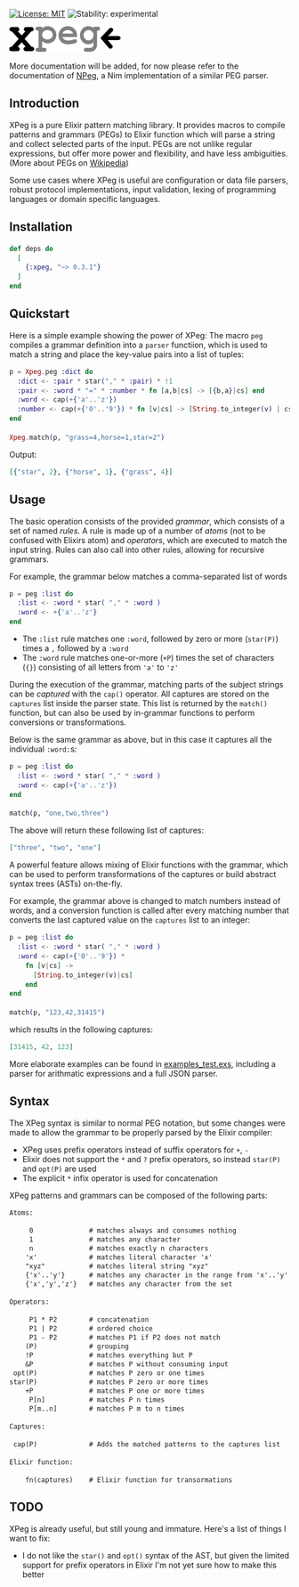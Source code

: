 [![License: MIT](https://img.shields.io/badge/License-MIT-blue.svg)](https://opensource.org/licenses/MIT)
![Stability: experimental](https://img.shields.io/badge/stability-beta-yellow.svg)

![XPeg](xpeg.png)


More documentation will be added, for now please refer to the documentation of
[NPeg](https://github.com/zevv/npeg), a Nim implementation of a similar PEG
parser.


## Introduction

XPeg is a pure Elixir pattern matching library. It provides macros to compile
patterns and grammars (PEGs) to Elixir function which will parse a string and
collect selected parts of the input. PEGs are not unlike regular expressions,
but offer more power and flexibility, and have less ambiguities. (More about 
PEGs on [Wikipedia](https://en.wikipedia.org/wiki/Parsing_expression_grammar))

Some use cases where XPeg is useful are configuration or data file parsers,
robust protocol implementations, input validation, lexing of programming
languages or domain specific languages.


## Installation

```elixir
def deps do
  [
    {:xpeg, "~> 0.3.1"}
  ]
end
```

## Quickstart
    
Here is a simple example showing the power of XPeg: The macro `peg` compiles a
grammar definition into a `parser` functiion, which is used to match a string and
place the key-value pairs into a list of tuples:

```elixir
p = Xpeg.peg :dict do
  :dict <- :pair * star("," * :pair) * !1
  :pair <- :word * "=" * :number * fn [a,b|cs] -> [{b,a}|cs] end
  :word <- cap(+{'a'..'z'})
  :number <- cap(+{'0'..'9'}) * fn [v|cs] -> [String.to_integer(v) | cs] end
end

Xpeg.match(p, "grass=4,horse=1,star=2")
```

Output:

```elixir
[{"star", 2}, {"horse", 1}, {"grass", 4}]
```

## Usage

The basic operation consists of the provided _grammar_, which consists of a set
of named _rules_. A rule is made up of a number of _atoms_ (not to be confused
with Elixirs atom) and _operators_, which are executed to match the input
string.  Rules can also call into other rules, allowing for recursive grammars.

For example, the grammar below matches a comma-separated list of words

```elixir
p = peg :list do
  :list <- :word * star( "," * :word )
  :word <- +{'a'..'z'}
end
```

- The `:list` rule matches one `:word`, followed by zero or more (`star(P)`)
  times a `,` followed by a `:word`
- The `:word` rule matches one-or-more (`+P`) times the set of characters (`{}`)
  consisting of all letters from `'a'` to `'z'`


During the execution of the grammar, matching parts of the subject strings can
be _captured_ with the `cap()` operator. All captures are stored on the
`captures` list inside the parser state. This list is returned by the `match()`
function, but can also be used by in-grammar functions to perform conversions
or transformations.

Below is the same grammar as above, but in this case it captures all
the individual `:word:`s:

```elixir
p = peg :list do
  :list <- :word * star( "," * :word )
  :word <- cap(+{'a'..'z'})
end

match(p, "one,two,three")
```

The above will return these following list of captures:
```elixir
["three", "two", "one"]
```

A powerful feature allows mixing of Elixir functions with the grammar, which
can be used to perform transformations of the captures or build abstract syntax
trees (ASTs) on-the-fly.

For example, the grammar above is changed to match numbers instead of words,
and a conversion function is called after every matching number that
converts the last captured value on the `captures` list to an integer:

```elixir
p = peg :list do
  :list <- :word * star( "," * :word )
  :word <- cap(+{'0'..'9'}) * 
    fn [v|cs] -> 
      [String.to_integer(v)|cs]
    end
end

match(p, "123,42,31415")
```

which results in the following captures:

```elixir
[31415, 42, 123]
```


More elaborate examples can be found in [examples_test.exs](/test/examples_test.exs),
including a parser for arithmatic expressions and a full JSON parser.




## Syntax

The XPeg syntax is similar to normal PEG notation, but some changes were made
to allow the grammar to be properly parsed by the Elixir compiler:

- XPeg uses prefix operators instead of suffix operators for `+`, `-`
- Elixir does not support the `*` and `?` prefix operators, so instead
  `star(P)` and `opt(P)` are used
- The explicit `*` infix operator is used for concatenation

XPeg patterns and grammars can be composed of the following parts:

```
Atoms:

     0              # matches always and consumes nothing
     1              # matches any character
     n              # matches exactly n characters
    'x'             # matches literal character 'x'
    "xyz"           # matches literal string "xyz"
    {'x'..'y'}      # matches any character in the range from 'x'..'y'
    {'x','y','z'}   # matches any character from the set

Operators:

     P1 * P2        # concatenation
     P1 | P2        # ordered choice
     P1 - P2        # matches P1 if P2 does not match
    (P)             # grouping
    !P              # matches everything but P
    &P              # matches P without consuming input
 opt(P)             # matches P zero or one times
star(P)             # matches P zero or more times
    +P              # matches P one or more times
     P[n]           # matches P n times
     P[m..n]        # matches P m to n times

Captures:

 cap(P)             # Adds the matched patterns to the captures list

Elixir function:

    fn(captures)    # Elixir function for transormations

```


## TODO

XPeg is already useful, but still young and immature. Here's a list of things I want
to fix:

- I do not like the `star()` and `opt()` syntax of the AST, but given the limited
  support for prefix operators in Elixir I'm not yet sure how to make this better

